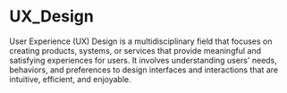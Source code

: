 # UX_Design
User Experience (UX) Design is a multidisciplinary field that focuses on creating products, systems, or services that provide meaningful and satisfying experiences for users. It involves understanding users' needs, behaviors, and preferences to design interfaces and interactions that are intuitive, efficient, and enjoyable.
